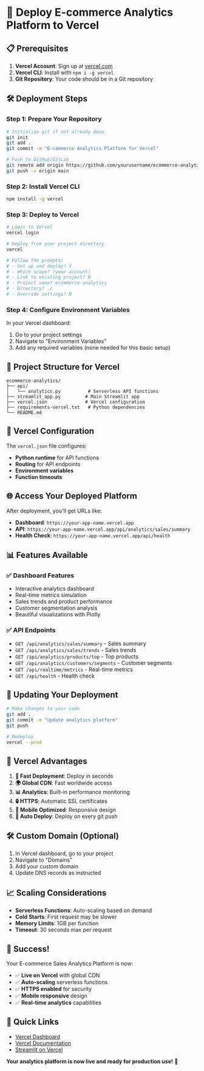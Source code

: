 # 🚀 Deploy E-commerce Analytics Platform to Vercel

## 📋 **Prerequisites**

1. **Vercel Account**: Sign up at [vercel.com](https://vercel.com)
2. **Vercel CLI**: Install with `npm i -g vercel`
3. **Git Repository**: Your code should be in a Git repository

## 🛠️ **Deployment Steps**

### Step 1: Prepare Your Repository

```bash
# Initialize git if not already done
git init
git add .
git commit -m "E-commerce Analytics Platform for Vercel"

# Push to GitHub/GitLab
git remote add origin https://github.com/yourusername/ecommerce-analytics.git
git push -u origin main
```

### Step 2: Install Vercel CLI

```bash
npm install -g vercel
```

### Step 3: Deploy to Vercel

```bash
# Login to Vercel
vercel login

# Deploy from your project directory
vercel

# Follow the prompts:
# - Set up and deploy? Y
# - Which scope? (your account)
# - Link to existing project? N
# - Project name? ecommerce-analytics
# - Directory? ./
# - Override settings? N
```

### Step 4: Configure Environment Variables

In your Vercel dashboard:
1. Go to your project settings
2. Navigate to "Environment Variables"
3. Add any required variables (none needed for this basic setup)

## 📁 **Project Structure for Vercel**

```
ecommerce-analytics/
├── api/
│   └── analytics.py          # Serverless API functions
├── streamlit_app.py         # Main Streamlit app
├── vercel.json              # Vercel configuration
├── requirements-vercel.txt   # Python dependencies
└── README.md
```

## 🔧 **Vercel Configuration**

The `vercel.json` file configures:
- **Python runtime** for API functions
- **Routing** for API endpoints
- **Environment variables**
- **Function timeouts**

## 🌐 **Access Your Deployed Platform**

After deployment, you'll get URLs like:
- **Dashboard**: `https://your-app-name.vercel.app`
- **API**: `https://your-app-name.vercel.app/api/analytics/sales/summary`
- **Health Check**: `https://your-app-name.vercel.app/api/health`

## 📊 **Features Available**

### ✅ **Dashboard Features**
- Interactive analytics dashboard
- Real-time metrics simulation
- Sales trends and product performance
- Customer segmentation analysis
- Beautiful visualizations with Plotly

### ✅ **API Endpoints**
- `GET /api/analytics/sales/summary` - Sales summary
- `GET /api/analytics/sales/trends` - Sales trends
- `GET /api/analytics/products/top` - Top products
- `GET /api/analytics/customers/segments` - Customer segments
- `GET /api/realtime/metrics` - Real-time metrics
- `GET /api/health` - Health check

## 🔄 **Updating Your Deployment**

```bash
# Make changes to your code
git add .
git commit -m "Update analytics platform"
git push

# Redeploy
vercel --prod
```

## 🎯 **Vercel Advantages**

1. **🚀 Fast Deployment**: Deploy in seconds
2. **🌍 Global CDN**: Fast worldwide access
3. **📊 Analytics**: Built-in performance monitoring
4. **🔒 HTTPS**: Automatic SSL certificates
5. **📱 Mobile Optimized**: Responsive design
6. **🔄 Auto Deploy**: Deploy on every git push

## 🛠️ **Custom Domain (Optional)**

1. In Vercel dashboard, go to your project
2. Navigate to "Domains"
3. Add your custom domain
4. Update DNS records as instructed

## 📈 **Scaling Considerations**

- **Serverless Functions**: Auto-scaling based on demand
- **Cold Starts**: First request may be slower
- **Memory Limits**: 1GB per function
- **Timeout**: 30 seconds max per request

## 🎉 **Success!**

Your E-commerce Sales Analytics Platform is now:
- ✅ **Live on Vercel** with global CDN
- ✅ **Auto-scaling** serverless functions
- ✅ **HTTPS enabled** for security
- ✅ **Mobile responsive** design
- ✅ **Real-time analytics** capabilities

## 🔗 **Quick Links**

- [Vercel Dashboard](https://vercel.com/dashboard)
- [Vercel Documentation](https://vercel.com/docs)
- [Streamlit on Vercel](https://vercel.com/docs/functions/serverless-functions/runtimes/python)

**Your analytics platform is now live and ready for production use!** 🚀
